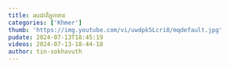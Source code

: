 ```yaml
---
title: រសជាតិអ្នកមាន
categories: ['Khmer']
thumb: 'https://img.youtube.com/vi/uwdpk5Lcri8/mqdefault.jpg'
pudate: 2024-07-13T18:45:19
videos: 2024-07-13-18-44-18
author: tin-sokhavuth
---
```

